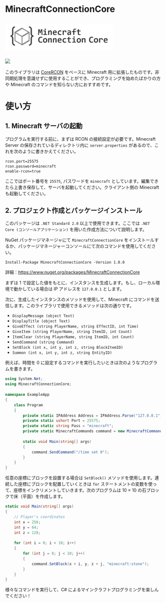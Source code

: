 # MinecraftConnectionCore

<div>
<img src="./logo.png" width="350" hspace="0" vspace="10">
</div>

![](https://img.shields.io/badge/Minecraft%20Version-1.16.3-brightgreen)

このライブラリは [CoreRCON](https://github.com/ScottKaye/CoreRCON) をベースに Minecraft 用に拡張したものです。非同期処理を意識せずに使用することができ、プログラミングを始めたばかりの方や Minecraft のコマンドを知らない方におすすめです。

# 使い方
## 1. Minecraft サーバの起動
プログラムを実行する前に、まずは RCON の接続設定が必要です。Minecraft Server の保存されているディレクトリ内に `server.properties` があるので、これを次のように書きかえてください。

```
rcon.port=25575
rcon.password=minecraft
enable-rcon=true
```

ここではポート番号を `25575`, パスワードを `minecraft` としています。編集できたら上書き保存して、サーバを起動してください。クライアント側の Minecraft も起動してください。

## 2. プロジェクト作成とパッケージインストール
このパッケージは `.NET Standard 2.0` 以上で使用できます。ここでは `.NET Core (コンソールアプリケーション)` を用いた作成方法について説明します。

NuGet パッケージマネージャにて `MinecraftConnectionCore` をインストールするか、パッケージマネージャーコンソールにて次のコマンドを使用してください。

```
Install-Package MinecraftConnectionCore -Version 1.0.0
```

詳細：https://www.nuget.org/packages/MinecraftConnectionCore

まずは 1 で設定した値をもとに、インスタンスを生成します。もし、ローカル環境で動かしている場合は IP アドレスを `127.0.0.1` とします。

次に、生成したインスタンスのメソッドを使用して、Minecraft にコマンドを送信します。このライブラリで使用できるメソッドは次の通りです。

- `DisplayMessage (object Text)`
- `DisplayTitle (object Text)`
- `GiveEffect (string PlayerName, string EffectID, int Time)`
- `GiveItem (string PlayerName, string ItemID, int Count)`
- `ItemClear (string PlayerName, string ItemID, int Count)`
- `SendCommand (string Command)`
- `SetBlock (int x, int y, int z, string BlockItemID)`
- `Summon (int x, int y, int z, string EntityID)`

例えば、時間を 0 に設定するコマンドを実行したいときは次のようなプログラムを書きます。

```cs
using System.Net;
using MinecraftConnectionCore;

namespace ExampleApp
{
    class Program
    {
        private static IPAddress Address = IPAddress.Parse("127.0.0.1");
        private static ushort Port = 25575;
        private static string Pass = "minecraft";
        private static MinecraftCommands command = new MinecraftCommands(Address, Port, Pass);

        static void Main(string[] args)
        {
            command.SendCommand("/time set 0");
        }
    }
}
```

任意の座標にブロックを設置する場合は `SetBlock()` メソッドを使用します。連続した座標にブロックを配置していくときは `for` ステートメントの変数を使って、座標をインクリメントしていきます。次のプログラムは 10 × 10 の石ブロックで床（平面）を作成します。

```cs
static void Main(string[] args)
{
    // Player's coordinates
    int x = 256;
    int y = 64; 
    int z = 128;

    for (int i = 0; i < 10; i++) 
    {
        for (int j = 0; j < 10; j++) 
        {
            command.SetBlock(x + i, y, z + j, "minecraft:stone");
        }
    }
}
```

様々なコマンドを実行して、C# によるマインクラフトプログラミングを楽しんでください！
